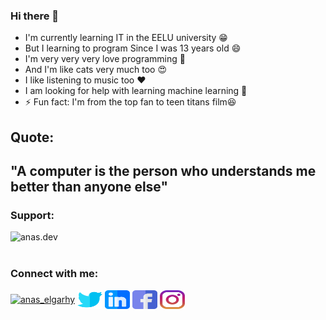 ### Hi there 👋
- I'm currently learning IT in the EELU university 😁
- But I learning to program Since I was 13 years old 😄
- I'm very very very love programming 🖤
- And I'm like cats very much too 😍
- I like listening to music too ❤
- I am looking for help with learning machine learning 🤔
- ⚡ Fun fact: I'm from the top fan to teen titans film😆


<h2>Quote:</h2>
<h2>&quotA computer is the person who understands me better than anyone else&quot</h2>


<h3 align="left">Support:</h3>
<p><a href="https://www.buymeacoffee.com/anas.dev"> <img align="left" src="https://cdn.buymeacoffee.com/buttons/v2/default-yellow.png" height="50" width="210" alt="anas.dev" /></a></p><br><br>
<h3 align="left">Connect with me:</h3>
<p align="left">
<a href="https://dev.to/anas_elgarhy" target="blank"><img align="center" src="https://d2fltix0v2e0sb.cloudfront.net/dev-badge.svg" alt="anas_elgarhy" height="30" width="40" /></a>
<a href="https://twitter.com/anas_elgarhy" target="blank"><img align="center" src="https://raw.githubusercontent.com/Anas-Elgarhy/Anas-Elgarhy/main/social_logos/twitter_l.svg" alt="anas_elgarhy" height="30" width="40" /></a>
<a href="https://linkedin.com/in/anas-elgarhy" target="blank"><img align="center" src="https://raw.githubusercontent.com/Anas-Elgarhy/Anas-Elgarhy/main/social_logos/linkedin.svg" alt="anas-elgarhy" height="30" width="40" /></a>
<a href="https://fb.com/anas.ahmed.elgarhy" target="blank"><img align="center" src="https://raw.githubusercontent.com/Anas-Elgarhy/Anas-Elgarhy/main/social_logos/facebook%20_l.svg" alt="anas.ahmed.elgarhy" height="30" width="40" /></a>
<a href="https://instagram.com/anas_elgarhy" target="blank"><img align="center" src="https://raw.githubusercontent.com/Anas-Elgarhy/Anas-Elgarhy/main/social_logos/instagram_l.svg" alt="anas_elgarhy" height="30" width="40" /></a>
</p>

<!--
**Anas-Elgarhy/Anas-Elgarhy** is a ✨ _special_ ✨ repository because its `README.md` (this file) appears on your GitHub profile.

Here are some ideas to get you started:

- 🔭 I’m currently working on ...
- 🌱 I’m currently learning ...
- 👯 I’m looking to collaborate on ...
- 🤔 I’m looking for help with ...
- 💬 Ask me about ...
- 📫 How to reach me: ...
- 😄 Pronouns: ...
- ⚡ Fun fact: ...
-->
